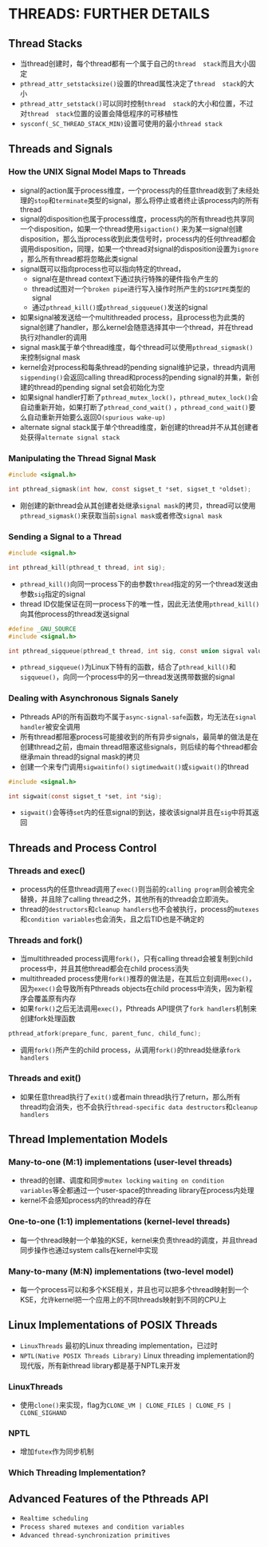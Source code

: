 # THREADS: FURTHER DETAILS

## Thread Stacks

- 当thread创建时，每个thread都有一个属于自己的`thread  stack`而且大小固定
- `pthread_attr_setstacksize()`设置的thread属性决定了`thread  stack`的大小
- `pthread_attr_setstack()`可以同时控制`thread  stack`的大小和位置，不过对`thread  stack`位置的设置会降低程序的可移植性
- `sysconf(_SC_THREAD_STACK_MIN)`设置可使用的最小`thread stack`

## Threads and Signals

### How the UNIX Signal Model Maps to Threads

- signal的action属于process维度，一个process内的任意thread收到了未经处理的`stop`和`terminate`类型的signal，那么将停止或者终止该process内的所有thread
- signal的disposition也属于process维度，process内的所有thread也共享同一个disposition，如果一个thread使用`sigaction()`
  来为某一signal创建disposition，那么当process收到此类信号时，process内的任何thread都会调用disposition，同理，如果一个thread对signal的disposition设置为`ignore`
  ，那么所有thread都将忽略此类signal
- signal既可以指向process也可以指向特定的thread，
	- signal在是thread context下通过执行特殊的硬件指令产生的
	- thread试图对一个`broken pipe`进行写入操作时所产生的`SIGPIPE`类型的signal
	- 通过`pthread_kill()`或`pthread_sigqueue()`发送的signal
- 如果signal被发送给一个multithreaded process，且process也为此类的signal创建了handler，那么kernel会随意选择其中一个thread，并在thread执行对handler的调用
- signal mask属于单个thread维度，每个thread可以使用`pthread_sigmask()`来控制signal mask
- kernel会对process和每条thread的pending signal维护记录，thread内调用`sigpending()`会返回calling thread和process的pending
  signal的并集，新创建的thread的pending signal set会初始化为空
- 如果signal handler打断了`pthread_mutex_lock()`，`pthread_mutex_lock()`会自动重新开始，如果打断了`pthread_cond_wait()`
  ，`pthread_cond_wait()`要么自动重新开始要么返回0`(spurious wake-up)`
- alternate signal stack属于单个thread维度，新创建的thread并不从其创建者处获得`alternate signal stack`

### Manipulating the Thread Signal Mask

```c
#include <signal.h>

int pthread_sigmask(int how, const sigset_t *set, sigset_t *oldset);
```

- 刚创建的新thread会从其创建者处继承`signal mask`的拷贝，thread可以使用`pthread_sigmask()`来获取当前`signal mask`或者修改`signal mask`

### Sending a Signal to a Thread

```c
#include <signal.h>

int pthread_kill(pthread_t thread, int sig);
```     

- `pthread_kill()`向同一process下的由参数`thread`指定的另一个thread发送由参数`sig`指定的signal
- thread ID仅能保证在同一process下的唯一性，因此无法使用`pthread_kill()`向其他process的thread发送signal

```c
#define _GNU_SOURCE
#include <signal.h>

int pthread_sigqueue(pthread_t thread, int sig, const union sigval value);
```

- `pthread_sigqueue()`为Linux下特有的函数，结合了`pthread_kill()`和`sigqueue()`，向同一个process中的另一thread发送携带数据的signal

### Dealing with Asynchronous Signals Sanely

- Pthreads API的所有函数均不属于`async-signal-safe`函数，均无法在`signal handler`被安全调用
- 所有thread都阻塞process可能接收到的所有异步signals，最简单的做法是在创建thread之前，由main thread阻塞这些signals，则后续的每个thread都会继承main thread的signal
  mask的拷贝
- 创建一个来专门调用`sigwaitinfo()` `sigtimedwait()`或`sigwait()`的thread

```c
#include <signal.h>

int sigwait(const sigset_t *set, int *sig);
```

- `sigwait()`会等待`set`内的任意signal的到达，接收该signal并且在`sig`中将其返回

## Threads and Process Control

### Threads and exec()

- process内的任意thread调用了`exec()`则当前的`calling program`则会被完全替换，并且除了calling thread之外，其他所有的thread会立即消失。
- thread的`destructors`和`cleanup handlers`也不会被执行，process的`mutexes`和`condition variables`也会消失，且之后TID也是不确定的

### Threads and fork()

- 当multithreaded process调用`fork()`，只有calling thread会被复制到child process中，并且其他thread都会在child process消失
- multithreaded process使用`fork()`推荐的做法是，在其后立刻调用`exec()`，因为`exec()`会导致所有Pthreads objects在child process中消失，因为新程序会覆盖原有内存
- 如果`fork()`之后无法调用`exec()`，Pthreads API提供了`fork handlers`机制来创建fork处理函数

```c
pthread_atfork(prepare_func, parent_func, child_func);
```

- 调用`fork()`所产生的child process，从调用`fork()`的thread处继承`fork handlers`

### Threads and exit()

- 如果任意thread执行了`exit()`或者main thread执行了return，那么所有thread均会消失，也不会执行`thread-specific data destructors`和`cleanup handlers`

## Thread Implementation Models

### Many-to-one (M:1) implementations (user-level threads)

- thread的创建、调度和同步`mutex locking` `waiting on condition variables`等全都通过一个user-space的threading library在process内处理
- kernel不会感知process内的thread的存在

### One-to-one (1:1) implementations (kernel-level threads)

- 每一个thread映射一个单独的KSE，kernel来负责thread的调度，并且thread同步操作也通过system calls在kernel中实现

### Many-to-many (M:N) implementations (two-level model)

- 每一个process可以和多个KSE相关，并且也可以把多个thread映射到一个KSE，允许kernel把一个应用上的不同threads映射到不同的CPU上

## Linux Implementations of POSIX Threads

- `LinuxThreads` 最初的Linux threading implementation，已过时
- `NPTL(Native POSIX Threads Library)` Linux threading implementation的现代版，所有新thread library都是基于NPTL来开发

### LinuxThreads

- 使用`clone()`来实现，flag为`CLONE_VM | CLONE_FILES | CLONE_FS | CLONE_SIGHAND`

### NPTL

- 增加`futex`作为同步机制

### Which Threading Implementation?

## Advanced Features of the Pthreads API

- `Realtime scheduling`
- `Process shared mutexes and condition variables`
- `Advanced thread-synchronization primitives`

